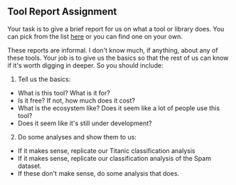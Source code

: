 ## Tool Report Assignment

Your task is to give a brief report for us on what a tool or library does.
You can pick from the list [here](tools_and_libraries.md) or you can find one on your own.

These reports are informal. I don't know much, if anything, about any of these tools.
Your job is to give us the basics so that the rest of us can know if it's worth
digging in deeper. So you should include:

1. Tell us the basics:
  * What is this tool? What is it for?
  * Is it free? If not, how much does it cost?
  * What is the ecosystem like? Does it seem like a lot of people use this tool?
  * Does it seem like it's still under development?
2. Do some analyses and show them to us:
  * If it makes sense, replicate our Titanic classification analysis
  * If it makes sense, replicate our classification analysis of the Spam dataset.
  * If these don't make sense, do some analysis that does.
